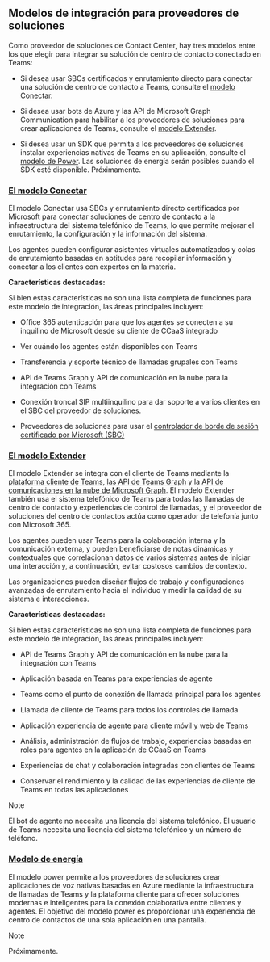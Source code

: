## <a name="integration-models-for-solution-providers"></a>Modelos de integración para proveedores de soluciones

<a name="steps"></a>

Como proveedor de soluciones de Contact Center, hay tres modelos entre los que elegir para integrar su solución de centro de contacto conectado en Teams:

- Si desea usar SBCs certificados y enrutamiento directo para conectar una solución de centro de contacto a Teams, consulte el [modelo Conectar](?tabs=connect#steps).

- Si desea usar bots de Azure y las API de Microsoft Graph Communication para habilitar a los proveedores de soluciones para crear aplicaciones de Teams, consulte el [modelo Extender](?tabs=extend#steps).

- Si desea usar un SDK que permita a los proveedores de soluciones instalar experiencias nativas de Teams en su aplicación, consulte el [modelo de Power](?tabs=power#steps). Las soluciones de energía serán posibles cuando el SDK esté disponible. Próximamente.

### <a name="the-connect-model"></a>[**El modelo Conectar**](#tab/connect)

El modelo Conectar usa SBCs y enrutamiento directo certificados por Microsoft para conectar soluciones de centro de contacto a la infraestructura del sistema telefónico de Teams, lo que permite mejorar el enrutamiento, la configuración y la información del sistema.

Los agentes pueden configurar asistentes virtuales automatizados y colas de enrutamiento basadas en aptitudes para recopilar información y conectar a los clientes con expertos en la materia.

**Características destacadas:**

Si bien estas características no son una lista completa de funciones para este modelo de integración, las áreas principales incluyen:

- Office 365 autenticación para que los agentes se conecten a su inquilino de Microsoft desde su cliente de CCaaS integrado

- Ver cuándo los agentes están disponibles con Teams

- Transferencia y soporte técnico de llamadas grupales con Teams

- API de Teams Graph y API de comunicación en la nube para la integración con Teams

- Conexión troncal SIP multiinquilino para dar soporte a varios clientes en el SBC del proveedor de soluciones.

- Proveedores de soluciones para usar el [<span class="underline">controlador de borde de sesión certificado por Microsoft (SBC)</span>](../direct-routing-border-controllers.md)

### <a name="the-extend-model"></a>[**El modelo Extender**](#tab/extend)

El modelo Extender se integra con el cliente de Teams mediante la [plataforma cliente de Teams](/microsoftteams/platform/overview), [las API de Teams Graph](/graph/api/resources/teams-api-overview) y la [API de comunicaciones en la nube de Microsoft Graph](/graph/api/resources/communications-api-overview). El modelo Extender también usa el sistema telefónico de Teams para todas las llamadas de centro de contacto y experiencias de control de llamadas, y el proveedor de soluciones del centro de contactos actúa como operador de telefonía junto con Microsoft 365.

Los agentes pueden usar Teams para la colaboración interna y la comunicación externa, y pueden beneficiarse de notas dinámicas y contextuales que correlacionan datos de varios sistemas antes de iniciar una interacción y, a continuación, evitar costosos cambios de contexto.

Las organizaciones pueden diseñar flujos de trabajo y configuraciones avanzadas de enrutamiento hacia el individuo y medir la calidad de su sistema e interacciones.

**Características destacadas:**

Si bien estas características no son una lista completa de funciones para este modelo de integración, las áreas principales incluyen:

- API de Teams Graph y API de comunicación en la nube para la integración con Teams

- Aplicación basada en Teams para experiencias de agente

- Teams como el punto de conexión de llamada principal para los agentes

- Llamada de cliente de Teams para todos los controles de llamada

- Aplicación experiencia de agente para cliente móvil y web de Teams

- Análisis, administración de flujos de trabajo, experiencias basadas en roles para agentes en la aplicación de CCaaS en Teams

- Experiencias de chat y colaboración integradas con clientes de Teams

- Conservar el rendimiento y la calidad de las experiencias de cliente de Teams en todas las aplicaciones

> [!NOTE]
> El bot de agente no necesita una licencia del sistema telefónico. El usuario de Teams necesita una licencia del sistema telefónico y un número de teléfono.

### <a name="the-power-model"></a>[**Modelo de energía**](#tab/power)

El modelo power permite a los proveedores de soluciones crear aplicaciones de voz nativas basadas en Azure mediante la infraestructura de llamadas de Teams y la plataforma cliente para ofrecer soluciones modernas e inteligentes para la conexión colaborativa entre clientes y agentes. El objetivo del modelo power es proporcionar una experiencia de centro de contactos de una sola aplicación en una pantalla.


> [!NOTE]
> Próximamente.
